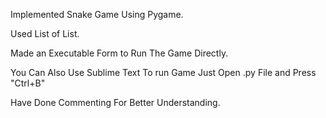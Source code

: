 Implemented Snake Game Using Pygame.

Used List of List.
 
Made an Executable Form to Run The Game Directly.

You Can Also Use Sublime Text To run Game Just Open .py File and Press "Ctrl+B"

Have Done Commenting For Better Understanding.
